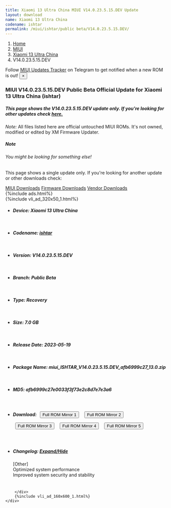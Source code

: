 ```yaml
---
title: Xiaomi 13 Ultra China MIUI V14.0.23.5.15.DEV Update
layout: download
name: Xiaomi 13 Ultra China
codename: ishtar
permalink: /miui/ishtar/public beta/V14.0.23.5.15.DEV/
---
```

<nav aria-label="breadcrumb">
    <ol class="breadcrumb">
        <li class="breadcrumb-item"><a href="/">Home</a></li>
        <li class="breadcrumb-item"><a href="/miui/">MIUI</a></li>
        <li class="breadcrumb-item"><a href="/miui/ishtar/">Xiaomi 13 Ultra China</a></li>
        <li class="breadcrumb-item active" aria-current="page">V14.0.23.5.15.DEV</li>
    </ol>
</nav>
<div class="alert alert-primary alert-dismissible fade show" role="alert">
    Follow <a href="https://t.me/MIUIUpdatesTracker" class="alert-link">MIUI Updates Tracker</a> on Telegram to get
    notified when a new ROM is out!
    <button type="button" class="close" data-dismiss="alert" aria-label="Close">
        <span aria-hidden="true">&times;</span>
    </button>
</div>
<div class="col-12 mx-auto">
    <h3 class="title bg-light p-2 rounded">MIUI V14.0.23.5.15.DEV Public Beta Official Update for Xiaomi 13 Ultra China (ishtar)</h3>
    <h5>This page shows the V14.0.23.5.15.DEV update only. If you're looking for other updates check
        <a href="/miui/ishtar/">here.</a></h5>
    <p><i>Note: </i>All files listed here are official untouched MIUI ROMs.
        It's not owned, modified or edited by XM Firmware Updater.</p>
    <div class="card">
        <div class="card-body">
            <h5 class="card-title">Note</h5>
            <h6 class="card-subtitle mb-2 text-muted">You might be looking for something else!</h6>
            <p class="card-text">This page shows a single update only.
                If you're looking for another update or other downloads check:</p>
            <a href="/miui/" class="card-link">MIUI Downloads</a>
            <a href="/firmware/" class="card-link">Firmware Downloads</a>
            <a href="/vendor/" class="card-link">Vendor Downloads</a>
        </div>
    </div>
    {%include ads.html%}
    <div class="row justify-content-center">
        <div class="col-10" id="downloads">
                    <div class="card card-body">
            {%include vli_ad_320x50_1.html%}
            <ul class="list-unstyled">
                <li style="padding-bottom: 10px;">
                    <h5><b>Device: </b>Xiaomi 13 Ultra China</h5>
                </li>
                <li style="padding-bottom: 10px;">
                    <h5><b>Codename: </b> <a href="/miui/ishtar/" target="_blank">ishtar</a> </h5>
                </li>
                <li style="padding-bottom: 10px;">
                    <h5><b>Version: </b>V14.0.23.5.15.DEV</h5>
                </li>
                <li style="padding-bottom: 10px;">
                    <h5><b>Branch: </b>Public Beta</h5>
                </li>
                <li style="padding-bottom: 10px;">
                    <h5><b>Type: </b>Recovery</h5>
                </li>
                <li style="padding-bottom: 10px;">
                    <h5><b>Size: </b>7.0 GB</h5>
                </li>
                <li style="padding-bottom: 10px;">
                    <h5><b>Release Date: </b>2023-05-19</h5>
                </li>
                <li style="padding-bottom: 10px;">
                    <h5><b>Package Name: </b><span id="filename" class="text-dark">miui_ISHTAR_V14.0.23.5.15.DEV_afb6999c27_13.0.zip</span></h5>
                </li>
                <li style="padding-bottom: 10px;">
                    <h5><b>MD5: </b><span id="md5" class="text-muted">afb6999c27e0033f3f73e2c8d7e7e3a6</span></h5>
                </li>
                <li style="padding-bottom: 10px;">
                    <h5><b>Download: </b> <button type="button" id="download" class="btn btn-primary" style="margin: 7px;" onclick="window.open('https://cdnorg.d.miui.com/V14.0.23.5.15.DEV/miui_ISHTAR_V14.0.23.5.15.DEV_afb6999c27_13.0.zip', '_blank');"><i class="fa fa-download"></i> Full ROM Mirror 1</button> <button type="button" id="download" class="btn btn-primary" style="margin: 7px;" onclick="window.open('https://bkt-sgp-miui-ota-update-alisgp.oss-ap-southeast-1.aliyuncs.com/V14.0.23.5.15.DEV/miui_ISHTAR_V14.0.23.5.15.DEV_afb6999c27_13.0.zip', '_blank');"><i class="fa fa-download"></i> Full ROM Mirror 2</button> <button type="button" id="download" class="btn btn-primary" style="margin: 7px;" onclick="window.open('https://bn.d.miui.com/V14.0.23.5.15.DEV/miui_ISHTAR_V14.0.23.5.15.DEV_afb6999c27_13.0.zip', '_blank');"><i class="fa fa-download"></i> Full ROM Mirror 3</button> <button type="button" id="download" class="btn btn-primary" style="margin: 7px;" onclick="window.open('https://bigota.d.miui.com/V14.0.23.5.15.DEV/miui_ISHTAR_V14.0.23.5.15.DEV_afb6999c27_13.0.zip', '_blank');"><i class="fa fa-download"></i> Full ROM Mirror 4</button> <button type="button" id="download" class="btn btn-primary" style="margin: 7px;" onclick="window.open('https://hugeota.d.miui.com/V14.0.23.5.15.DEV/miui_ISHTAR_V14.0.23.5.15.DEV_afb6999c27_13.0.zip', '_blank');"><i class="fa fa-download"></i> Full ROM Mirror 5</button></h5>
                </li>
                <li style="padding-bottom: 10px;">
                    <h5><b>Changelog: </b><a href="#ishtar_1_changelog" data-toggle="collapse" role="button"
                            aria-expanded="false" aria-controls="ishtar_1_changelog"> <i class="fa fa-arrow-down"
                                aria-hidden="true"></i> Expand/Hide</a></h5>
                    <div class="collapse" id="ishtar_1_changelog">
                        <p id="changelog_text">[Other]<br>Optimized system performance<br>Improved system security and stability</p>
                    </div>
                </li>
            </ul>
        </div>

        </div>
        {%include vli_ad_160x600_1.html%}
    </div>
</div>
